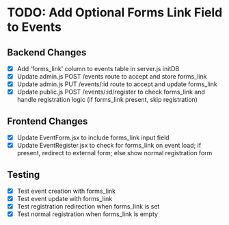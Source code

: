 # TODO: Add Optional Forms Link Field to Events

## Backend Changes

- [x] Add 'forms_link' column to events table in server.js initDB
- [x] Update admin.js POST /events route to accept and store forms_link
- [x] Update admin.js PUT /events/:id route to accept and update forms_link
- [x] Update public.js POST /events/:id/register to check forms_link and handle registration logic (if forms_link present, skip registration)

## Frontend Changes

- [x] Update EventForm.jsx to include forms_link input field
- [x] Update EventRegister.jsx to check for forms_link on event load; if present, redirect to external form; else show normal registration form

## Testing

- [x] Test event creation with forms_link
- [x] Test event update with forms_link
- [x] Test registration redirection when forms_link is set
- [x] Test normal registration when forms_link is empty
